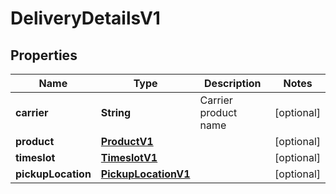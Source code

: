 

# DeliveryDetailsV1


## Properties

| Name | Type | Description | Notes |
|------------ | ------------- | ------------- | -------------|
|**carrier** | **String** | Carrier product name |  [optional] |
|**product** | [**ProductV1**](ProductV1.md) |  |  [optional] |
|**timeslot** | [**TimeslotV1**](TimeslotV1.md) |  |  [optional] |
|**pickupLocation** | [**PickupLocationV1**](PickupLocationV1.md) |  |  [optional] |



